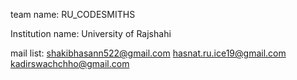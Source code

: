team name: RU_CODESMITHS

Institution name: University of Rajshahi 

mail list: shakibhasann522@gmail.com
hasnat.ru.ice19@gmail.com 
kadirswachchho@gmail.com
